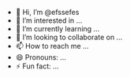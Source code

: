 - 👋 Hi, I’m @efssefes
- 👀 I’m interested in ...
- 🌱 I’m currently learning ...
- 💞️ I’m looking to collaborate on ...
- 📫 How to reach me ...
- 😄 Pronouns: ...
- ⚡ Fun fact: ...

<!---
efssefes/efssefes is a ✨ special ✨ repository because its `README.md` (this file) appears on your GitHub profile.
You can click the Preview link to take a look at your changes.
--->
